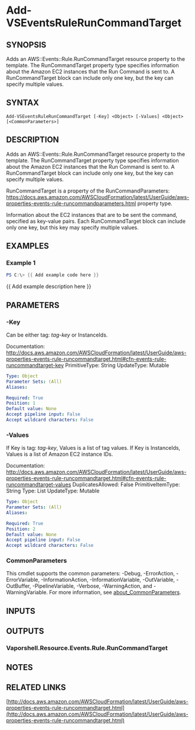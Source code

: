 # Add-VSEventsRuleRunCommandTarget

## SYNOPSIS
Adds an AWS::Events::Rule.RunCommandTarget resource property to the template.
The RunCommandTarget property type specifies information about the Amazon EC2 instances that the Run Command is sent to.
A RunCommandTarget block can include only one key, but the key can specify multiple values.

## SYNTAX

```
Add-VSEventsRuleRunCommandTarget [-Key] <Object> [-Values] <Object> [<CommonParameters>]
```

## DESCRIPTION
Adds an AWS::Events::Rule.RunCommandTarget resource property to the template.
The RunCommandTarget property type specifies information about the Amazon EC2 instances that the Run Command is sent to.
A RunCommandTarget block can include only one key, but the key can specify multiple values.

RunCommandTarget is a property of the RunCommandParameters: https://docs.aws.amazon.com/AWSCloudFormation/latest/UserGuide/aws-properties-events-rule-runcommandparameters.html property type.

Information about the EC2 instances that are to be sent the command, specified as key-value pairs.
Each RunCommandTarget block can include only one key, but this key may specify multiple values.

## EXAMPLES

### Example 1
```powershell
PS C:\> {{ Add example code here }}
```

{{ Add example description here }}

## PARAMETERS

### -Key
Can be either tag: *tag-key* or InstanceIds.

Documentation: http://docs.aws.amazon.com/AWSCloudFormation/latest/UserGuide/aws-properties-events-rule-runcommandtarget.html#cfn-events-rule-runcommandtarget-key
PrimitiveType: String
UpdateType: Mutable

```yaml
Type: Object
Parameter Sets: (All)
Aliases:

Required: True
Position: 1
Default value: None
Accept pipeline input: False
Accept wildcard characters: False
```

### -Values
If Key is tag: *tag-key*, Values is a list of tag values.
If Key is InstanceIds, Values is a list of Amazon EC2 instance IDs.

Documentation: http://docs.aws.amazon.com/AWSCloudFormation/latest/UserGuide/aws-properties-events-rule-runcommandtarget.html#cfn-events-rule-runcommandtarget-values
DuplicatesAllowed: False
PrimitiveItemType: String
Type: List
UpdateType: Mutable

```yaml
Type: Object
Parameter Sets: (All)
Aliases:

Required: True
Position: 2
Default value: None
Accept pipeline input: False
Accept wildcard characters: False
```

### CommonParameters
This cmdlet supports the common parameters: -Debug, -ErrorAction, -ErrorVariable, -InformationAction, -InformationVariable, -OutVariable, -OutBuffer, -PipelineVariable, -Verbose, -WarningAction, and -WarningVariable. For more information, see [about_CommonParameters](http://go.microsoft.com/fwlink/?LinkID=113216).

## INPUTS

## OUTPUTS

### Vaporshell.Resource.Events.Rule.RunCommandTarget
## NOTES

## RELATED LINKS

[http://docs.aws.amazon.com/AWSCloudFormation/latest/UserGuide/aws-properties-events-rule-runcommandtarget.html](http://docs.aws.amazon.com/AWSCloudFormation/latest/UserGuide/aws-properties-events-rule-runcommandtarget.html)


